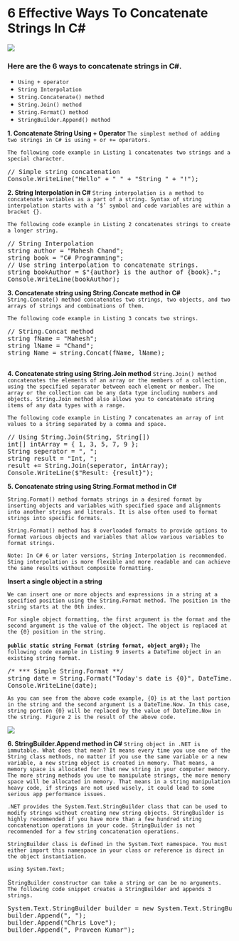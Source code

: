 # 6 Effective Ways To Concatenate Strings In C#

<img src="https://www.c-sharpcorner.com/article/6-effective-ways-to-concatenate-strings-in-c-sharp-and-net-core/Images/6-Effective-Ways-Concatenate-String-Csharp.jpg"/>

### Here are the 6 ways to concatenate strings in C#. 
- `Using + operator`
- `String Interpolation`
- `String.Concatenate() method`
- `String.Join() method`
- `String.Format() method`
- `StringBuilder.Append() method`

**1. Concatenate String Using + Operator**
`The simplest method of adding two strings in C# is using + or += operators.`

`The following code example in Listing 1 concatenates two strings and a special character.`

<pre>// Simple string concatenation     
Console.WriteLine("Hello" + " " + "String " + "!");</pre>

**2. String Interpolation in C#**
`String interpolation is a method to concatenate variables as a part of a string. Syntax of string interpolation starts with a ‘$’ symbol and code variables are within a bracket {}.`

`The following code example in Listing 2 concatenates strings to create a longer string.`

<pre>// String Interpolation    
string author = "Mahesh Chand";    
string book = "C# Programming";    
// Use string interpolation to concatenate strings.    
string bookAuthor = $"{author} is the author of {book}.";    
Console.WriteLine(bookAuthor);
</pre>

**3. Concatenate string using String.Concate method in C#**
`String.Concate() method concatenates two strings, two objects, and two arrays of strings and combinations of them. `

`The following code example in Listing 3 concats two strings.`
  
  <pre>
// String.Concat method    
string fName = "Mahesh";    
string lName = "Chand";    
string Name = string.Concat(fName, lName); 
  </pre>
**4. Concatenate string using String.Join method**
`String.Join() method concatenates the elements of an array or the members of a collection, using the specified separator between each element or member. The array or the collection can be any data type including numbers and objects. String.Join method also allows you to concatenate string items of any data types with a range.` 

`The following code example in Listing 7 concatenates an array of int values to a string separated by a comma and space.`

<pre>// Using String.Join(String, String[])    
int[] intArray = { 1, 3, 5, 7, 9 };    
String seperator = ", ";    
string result = "Int, ";    
result += String.Join(seperator, intArray);    
Console.WriteLine($"Result: {result}"); </pre>

**5. Concatenate string using String.Format method in C#**

`String.Format() method formats strings in a desired format by inserting objects and variables with specified space and alignments into another strings and literals. It is also often used to format strings into specific formats.`

`String.Format() method has 8 overloaded formats to provide options to format various objects and variables that allow various variables to format strings.` 

`Note: In C# 6 or later versions, String Interpolation is recommended. Sting interpolation is more flexible and more readable and can achieve the same results without composite formatting.`

**Insert a single object in a string** 

`We can insert one or more objects and expressions in a string at a specified position using the String.Format method. The position in the string starts at the 0th index.` 

`For single object formatting, the first argument is the format and the second argument is the value of the object. The object is replaced at the {0} position in the string.` 

**`public static string Format (string format, object arg0);`**
`The following code example in Listing 9 inserts a DateTime object in an existing string format.`

<pre>
/* *** Simple String.Format **/    
string date = String.Format("Today's date is {0}", DateTime.Now);    
Console.WriteLine(date);
</pre>

`As you can see from the above code example, {0} is at the last portion in the string and the second argument is a DateTime.Now. In this case, string portion {0} will be replaced by the value of DateTime.Now in the string. Figure 2 is the result of the above code. `

<img src="https://www.c-sharpcorner.com/article/6-effective-ways-to-concatenate-strings-in-c-sharp-and-net-core/Images/InsertStringObjectCSharp.jpg" />

**6. StringBuilder.Append method in C#**
`String object in .NET is immutable. What does that mean? It means every time you use one of the String class methods, no matter if you use the same variable or a new variable, a new string object is created in memory. That means, a memory space is allocated for that new string in your computer memory. The more string methods you use to manipulate strings, the more memory space will be allocated in memory. That means in a string manipulation heavy code, if strings are not used wisely, it could lead to some serious app performance issues. `

`.NET provides the System.Text.StringBuilder class that can be used to modify strings without creating new string objects. StringBuilder is highly recommended if you have more than a few hundred string concatenation operations in your code. StringBuilder is not recommended for a few string concatenation operations. `

`StringBuilder class is defined in the System.Text namespace. You must either import this namespace in your class or reference is direct in the object instantiation.`

`using System.Text;`
 
S`tringBuilder constructor can take a string or can be no arguments. 
The following code snippet creates a StringBuilder and appends 3 strings. `

<pre>System.Text.StringBuilder builder = new System.Text.StringBuilder("Mahesh Chand");    
builder.Append(", ");    
builder.Append("Chris Love");    
builder.Append(", Praveen Kumar");</pre>

